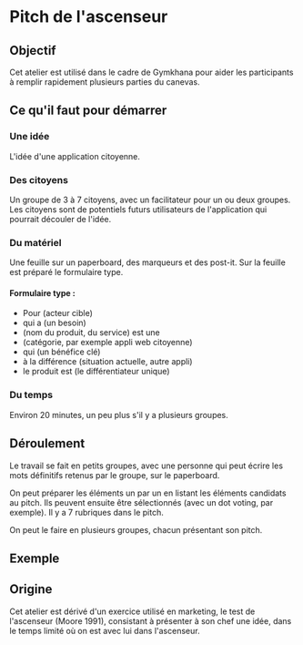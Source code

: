 # Pitch de l'ascenseur

## Objectif
Cet atelier est utilisé dans le cadre de Gymkhana pour aider les participants à remplir rapidement plusieurs parties du canevas.

## Ce qu'il faut pour démarrer

### Une idée
L'idée d'une application citoyenne.

### Des citoyens
Un groupe de 3 à 7 citoyens, avec un facilitateur pour un ou deux groupes. Les citoyens sont de potentiels futurs utilisateurs de l'application qui pourrait découler de l'idée.

### Du matériel
Une feuille sur un paperboard, des marqueurs et des post-it.
Sur la feuille est préparé le formulaire type.

#### Formulaire type :
- Pour (acteur cible)
- qui a (un besoin)
- (nom du produit, du service) est une
- (catégorie, par exemple appli web citoyenne)
- qui (un bénéfice clé)
- à la différence (situation actuelle, autre appli)
- le produit est (le différentiateur unique)

### Du temps
Environ 20 minutes, un peu plus s'il y a plusieurs groupes.

## Déroulement
Le travail se fait en petits groupes, avec une personne qui peut écrire les mots définitifs retenus par le groupe, sur le paperboard.

On peut préparer les éléments un par un en listant les éléments candidats au pitch. Ils peuvent ensuite être sélectionnés (avec un dot voting, par exemple).
Il y a 7 rubriques dans le pitch.

On peut le faire en plusieurs groupes, chacun présentant son pitch.

## Exemple

## Origine
Cet atelier est dérivé d'un exercice utilisé en marketing, le test de l'ascenseur (Moore 1991), consistant à présenter à son chef une idée, dans le temps limité où on est avec lui dans l'ascenseur.